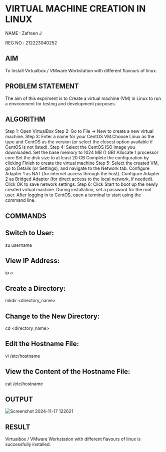  # VIRTUAL MACHINE CREATION IN LINUX

 NAME : Zafreen J
 
 REG NO : 212223040252
 
 ## AIM
 To Install Virtualbox / VMware Workstation with different flavours of linux.
## PROBLEM STATEMENT
 The aim of this expriment is to Create a virtual machine (VM) in Linux to run a environment for testing and development purposes.

## ALGORITHM

Step 1: Open VirtualBox
Step 2: Go to File -> New to create a new virtual machine.
Step 3: Enter a name for your CentOS VM.Choose Linux as the type and CentOS as the version (or select the closest option available if CentOS is not listed).
Step 4: Select the CentOS ISO image you downloaded. Set the base memory to 1024 MB (1 GB) Allocate 1 processor core Set the disk size to at least 20 GB Complete the configuration by clicking Finish to create the virtual machine
Step 5: Select the created VM, go to Details (or Settings), and navigate to the Network tab. Configure Adapter 1 as NAT (for internet access through the host). Configure Adapter 2 as Bridged Adapter (for direct access to the local network, if needed). Click OK to save network settings.
Step 6: Click Start to boot up the newly created virtual machine. During installation, set a password for the root user. After logging in to CentOS, open a terminal to start using the command line.

## COMMANDS

## Switch to User:
su username

## View IP Address:
ip a

## Create a Directory:
mkdir <directory_name>

## Change to the New Directory:
cd <directory_name>

## Edit the Hostname File:
vi /etc/hostname

## View the Content of the Hostname File:
cat /etc/hostname


## OUTPUT

![Screenshot 2024-11-17 122621](https://github.com/user-attachments/assets/caa4a83a-aaaf-42b5-bdf5-aa193019e6ee)

 
 
## RESULT
 Virtualbox / VMware Workstation with different flavours of linux is successfully installed.
  


